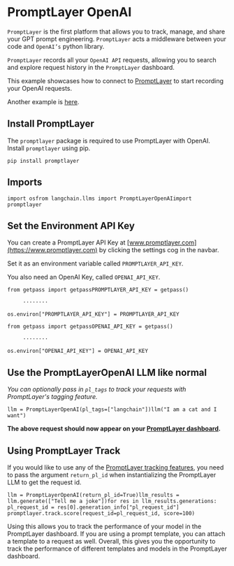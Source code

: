 PromptLayer OpenAI
==================

`PromptLayer` is the first platform that allows you to track, manage, and share your GPT prompt engineering. `PromptLayer` acts a middleware between your code and `OpenAI’s` python library.

`PromptLayer` records all your `OpenAI API` requests, allowing you to search and explore request history in the `PromptLayer` dashboard.

This example showcases how to connect to [PromptLayer](https://www.promptlayer.com) to start recording your OpenAI requests.

Another example is [here](https://python.langchain.com/en/latest/ecosystem/promptlayer.html).

Install PromptLayer[​](#install-promptlayer "Direct link to Install PromptLayer")
---------------------------------------------------------------------------------

The `promptlayer` package is required to use PromptLayer with OpenAI. Install `promptlayer` using pip.

    pip install promptlayer

Imports[​](#imports "Direct link to Imports")
---------------------------------------------

    import osfrom langchain.llms import PromptLayerOpenAIimport promptlayer

Set the Environment API Key[​](#set-the-environment-api-key "Direct link to Set the Environment API Key")
---------------------------------------------------------------------------------------------------------

You can create a PromptLayer API Key at [www.promptlayer.com](https://www.promptlayer.com) by clicking the settings cog in the navbar.

Set it as an environment variable called `PROMPTLAYER_API_KEY`.

You also need an OpenAI Key, called `OPENAI_API_KEY`.

    from getpass import getpassPROMPTLAYER_API_KEY = getpass()

         ········

    os.environ["PROMPTLAYER_API_KEY"] = PROMPTLAYER_API_KEY

    from getpass import getpassOPENAI_API_KEY = getpass()

         ········

    os.environ["OPENAI_API_KEY"] = OPENAI_API_KEY

Use the PromptLayerOpenAI LLM like normal[​](#use-the-promptlayeropenai-llm-like-normal "Direct link to Use the PromptLayerOpenAI LLM like normal")
---------------------------------------------------------------------------------------------------------------------------------------------------

_You can optionally pass in `pl_tags` to track your requests with PromptLayer's tagging feature._

    llm = PromptLayerOpenAI(pl_tags=["langchain"])llm("I am a cat and I want")

**The above request should now appear on your [PromptLayer dashboard](https://www.promptlayer.com).**

Using PromptLayer Track[​](#using-promptlayer-track "Direct link to Using PromptLayer Track")
---------------------------------------------------------------------------------------------

If you would like to use any of the [PromptLayer tracking features](https://magniv.notion.site/Track-4deee1b1f7a34c1680d085f82567dab9), you need to pass the argument `return_pl_id` when instantializing the PromptLayer LLM to get the request id.

    llm = PromptLayerOpenAI(return_pl_id=True)llm_results = llm.generate(["Tell me a joke"])for res in llm_results.generations:    pl_request_id = res[0].generation_info["pl_request_id"]    promptlayer.track.score(request_id=pl_request_id, score=100)

Using this allows you to track the performance of your model in the PromptLayer dashboard. If you are using a prompt template, you can attach a template to a request as well. Overall, this gives you the opportunity to track the performance of different templates and models in the PromptLayer dashboard.